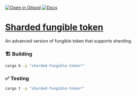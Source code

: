 [![Open in Gitpod](https://img.shields.io/badge/Open_in-Gitpod-white?logo=gitpod)](https://gitpod.io/#FOLDER=sharded-fungible-token/https://github.com/gear-foundation/dapps)
[![Docs](https://img.shields.io/github/actions/workflow/status/gear-foundation/dapps/contracts-docs.yml?logo=rust&label=docs)](https://dapps.gear.rs/sharded_fungible_token_io)

# [Sharded fungible token](https://wiki.gear-tech.io/docs/examples/gft-20)

An advanced version of fungible token that supports sharding.

### 🏗️ Building

```sh
cargo b -p "sharded-fungible-token*"
```

### ✅ Testing

```sh
cargo t -p "sharded-fungible-token*"
```
